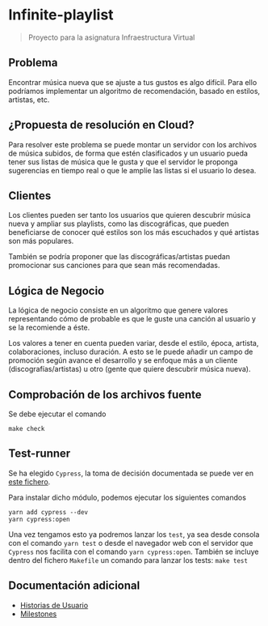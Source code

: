 # Infinite-playlist

> Proyecto para la asignatura Infraestructura Virtual

## Problema

Encontrar música nueva que se ajuste a tus gustos es algo difícil. Para ello podríamos implementar un algoritmo de recomendación, basado en estilos, artistas, etc.


## ¿Propuesta de resolución en Cloud?

Para resolver este problema se puede montar un servidor con los archivos de música subidos, de forma que estén clasificados y un usuario pueda tener sus listas de música que le gusta y que el servidor le proponga sugerencias en tiempo real o que le amplíe las listas si el usuario lo desea.


## Clientes

Los clientes pueden ser tanto los usuarios que quieren descubrir música nueva y ampliar sus playlists, como las discográficas, que pueden beneficiarse de conocer qué estilos son los más escuchados y qué artistas son más populares.

También se podría proponer que las discográficas/artistas puedan promocionar sus canciones para que sean más recomendadas.

## Lógica de Negocio

La lógica de negocio consiste en un algoritmo que genere valores representando cómo de probable es que le guste una canción al usuario y se la recomiende a éste.

Los valores a tener en cuenta pueden variar, desde el estilo, época, artista, colaboraciones, incluso duración.
A esto se le puede añadir un campo de promoción según avance el desarrollo y se enfoque más a un cliente (discografías/artistas) u otro (gente que quiere descubrir música nueva).

## Comprobación de los archivos fuente

Se debe ejecutar el comando
```
make check
```

## Test-runner
Se ha elegido `Cypress`, la toma de decisión documentada se puede ver en [este fichero](./docs/test_runners.md).

Para instalar dicho módulo, podemos ejecutar los siguientes comandos
```
yarn add cypress --dev
yarn cypress:open
```

Una vez tengamos esto ya podremos lanzar los `test`, ya sea desde consola con el comando `yarn test` o desde el navegador web con el servidor que `Cypress` nos facilita con el comando `yarn cypress:open`. También se incluye dentro del fichero `Makefile` un comando para lanzar los tests: `make test`

## Documentación adicional

* [Historias de Usuario](./docs/HistoriasUsuario.md)
* [Milestones](./docs/Milestones.md)
